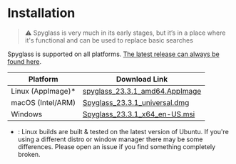 # Installation

> ⚠️ Spyglass is very much in its early stages, but it’s in a place where it's
> functional and can be used to replace basic searches

Spyglass is supported on all platforms. [The latest release can always be found here][release-page].

| Platform          | Download Link |
| ----------------- | --------------------------------------------- |
| Linux (AppImage)* | [spyglass_23.3.1_amd64.AppImage][linux-link]  |
| macOS (Intel/ARM) | [Spyglass_23.3.1_universal.dmg][osx-link]     |
| Windows           | [Spyglass_23.3.1_x64_en-US.msi][windows-link] |


* : Linux builds are built & tested on the latest version of Ubuntu. If you're using
a different distro or window manager there may be some differences. Please open an issue
if you find something completely broken.

[release-page]: https://github.com/spyglass-search/spyglass/releases
[linux-link]: https://github.com/spyglass-search/spyglass/releases/download/v2023.3.1/spyglass_23.3.1_amd64.AppImage
[osx-link]: https://github.com/spyglass-search/spyglass/releases/download/v2023.3.1/Spyglass_23.3.1_universal.dmg
[windows-link]: https://github.com/spyglass-search/spyglass/releases/download/v2023.3.1/Spyglass_23.3.1_x64_en-US.msi